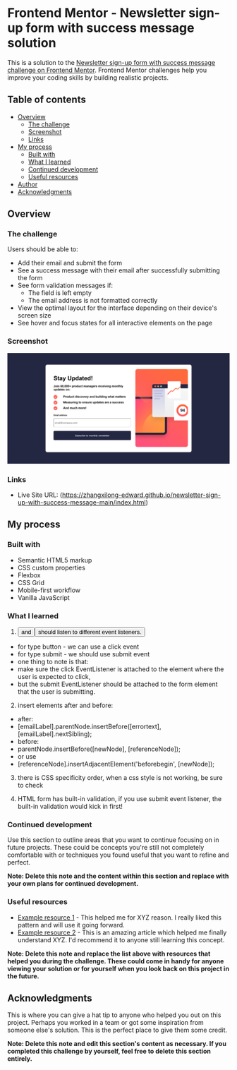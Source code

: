 # Frontend Mentor - Newsletter sign-up form with success message solution

This is a solution to the [Newsletter sign-up form with success message challenge on Frontend Mentor](https://www.frontendmentor.io/challenges/newsletter-signup-form-with-success-message-3FC1AZbNrv). Frontend Mentor challenges help you improve your coding skills by building realistic projects. 

## Table of contents

- [Overview](#overview)
  - [The challenge](#the-challenge)
  - [Screenshot](#screenshot)
  - [Links](#links)
- [My process](#my-process)
  - [Built with](#built-with)
  - [What I learned](#what-i-learned)
  - [Continued development](#continued-development)
  - [Useful resources](#useful-resources)
- [Author](#author)
- [Acknowledgments](#acknowledgments)

## Overview

### The challenge

Users should be able to:

- Add their email and submit the form
- See a success message with their email after successfully submitting the form
- See form validation messages if:
  - The field is left empty
  - The email address is not formatted correctly
- View the optimal layout for the interface depending on their device's screen size
- See hover and focus states for all interactive elements on the page

### Screenshot

![](./screenshot.jpg)

### Links

- Live Site URL: (https://zhangxilong-edward.github.io/newsletter-sign-up-with-success-message-main/index.html)

## My process

### Built with

- Semantic HTML5 markup
- CSS custom properties
- Flexbox
- CSS Grid
- Mobile-first workflow
- Vanilla JavaScript 

### What I learned

1. <button type="button"> and <button type="submit"> should listen to different event listeners. 
- for type button - we can use a click event 
- for type submit - we should use submit event
- one thing to note is that: 
- make sure the click EventListener is attached to the element where the user is expected to click, 
- but the submit EventListener should be attached to the form element that the user is submitting.

2. insert elements after and before: 
- after: 
- [emailLabel].parentNode.insertBefore([errortext], [emailLabel].nextSibling);
- before: 
- parentNode.insertBefore([newNode], [referenceNode]);
- or use 
- [referenceNode].insertAdjacentElement('beforebegin', [newNode]);

3. there is CSS specificity order, when a css style is not working, be sure to check 

4. HTML form has built-in validation, if you use submit event listener, the built-in validation would kick in first!


### Continued development

Use this section to outline areas that you want to continue focusing on in future projects. These could be concepts you're still not completely comfortable with or techniques you found useful that you want to refine and perfect.

**Note: Delete this note and the content within this section and replace with your own plans for continued development.**

### Useful resources

- [Example resource 1](https://www.example.com) - This helped me for XYZ reason. I really liked this pattern and will use it going forward.
- [Example resource 2](https://www.example.com) - This is an amazing article which helped me finally understand XYZ. I'd recommend it to anyone still learning this concept.

**Note: Delete this note and replace the list above with resources that helped you during the challenge. These could come in handy for anyone viewing your solution or for yourself when you look back on this project in the future.**


## Acknowledgments

This is where you can give a hat tip to anyone who helped you out on this project. Perhaps you worked in a team or got some inspiration from someone else's solution. This is the perfect place to give them some credit.

**Note: Delete this note and edit this section's content as necessary. If you completed this challenge by yourself, feel free to delete this section entirely.**
